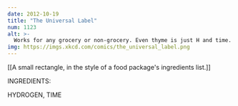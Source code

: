 ```yaml
---
date: 2012-10-19
title: "The Universal Label"
num: 1123
alt: >-
  Works for any grocery or non-grocery. Even thyme is just H and time.
img: https://imgs.xkcd.com/comics/the_universal_label.png
---
```

[[A small rectangle, in the style of a food package's ingredients list.]]

INGREDIENTS:

HYDROGEN, TIME

